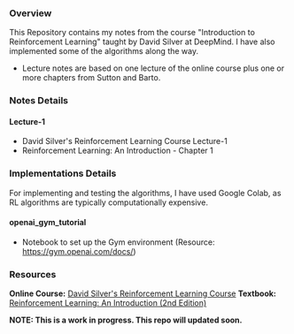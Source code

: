 ### Overview
This Repository contains my notes from the course "Introduction to Reinforcement Learning" taught by David Silver at DeepMind.
I have also implemented some of the algorithms along the way.
- Lecture notes are based on one lecture of the online course plus one or more chapters from Sutton and Barto.

### Notes Details
#### Lecture-1
- David Silver's Reinforcement Learning Course Lecture-1
- Reinforcement Learning: An Introduction - Chapter 1 

### Implementations Details
For implementing and testing the algorithms, I have used Google Colab, as RL algorithms are typically computationally expensive.
#### openai_gym_tutorial
- Notebook to set up the Gym environment (Resource: https://gym.openai.com/docs/)

### Resources
**Online Course:** [David Silver's Reinforcement Learning Course](https://www.davidsilver.uk/teaching/) 
**Textbook:** [Reinforcement Learning: An Introduction (2nd Edition)](http://incompleteideas.net/book/RLbook2018.pdf)

**NOTE: This is a work in progress. This repo will updated soon.**
